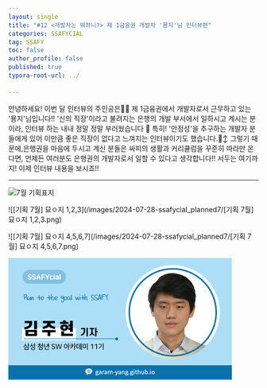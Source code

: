 ```yaml
---
layout: single
title: "#12 <개발자는 뭐하니?> 제 1금융권 개발자 '묭지'님 인터뷰편"
categories: SSAFYCIAL
tag: SSAFY
toc: false
author_profile: false
published: true
typora-root-url: ../

---
```


안녕하세요! 이번 달 인터뷰의 주인공은🥁🥁 제 1금융권에서 개발자로서 근무하고 있는 '묭지'님입니다!! '신의 직장'이라고 불려지는 은행의 개발 부서에서 일하시고 계시는 분이라, 인터뷰 하는 내내 정말 정말 부러웠습니다 🥹 특히! '안정성'을 추구하는 개발자 분들에게 있어 이만큼 좋은 직장이 없다고 느껴지는 인터뷰이기도 했습니다.🙂‍↕️ 그렇기 때문에,은행권을 마음에 두시고 계신 분들은 싸피의 생활과 커리큘럼을 꾸준히 따라만 온다면, 언제든 여러분도 은행권의 개발자로서 일할 수 있다고 생각합니다!!  서두는 여기까지! 이제 인터뷰 내용을 보시죠!!

---

<img src="../images/2024-07-28-ssafycial_planned7/기획표지.png" alt="7월 기획표지" />

![[기획 7월] 묘ㅇ지 1,2,3](/images/2024-07-28-ssafycial_planned7/[기획 7월] 묘ㅇ지 1,2,3.png)

![[기획 7월] 묘ㅇ지 4,5,6,7](/images/2024-07-28-ssafycial_planned7/[기획 7월] 묘ㅇ지 4,5,6,7.png)

<img src="/images/2024-03-24-ssafycial_planned2/11기_구미_김주현.png" alt="11기_구미_김주현" style="zoom:50%;" />
